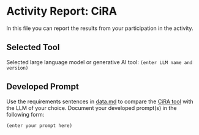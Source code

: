 # Activity Report: CiRA

In this file you can report the results from your participation in the activity.

## Selected Tool

Selected large language model or generative AI tool: `(enter LLM name and version)`

## Developed Prompt

Use the requirements sentences in [data.md](data.md) to compare the [CiRA tool](http://www.cira.bth.se/demo) with the LLM of your choice.
Document your developed prompt(s) in the following form:

```text
(enter your prompt here)
```
